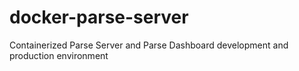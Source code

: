 # docker-parse-server
Containerized Parse Server and Parse Dashboard development and production environment
